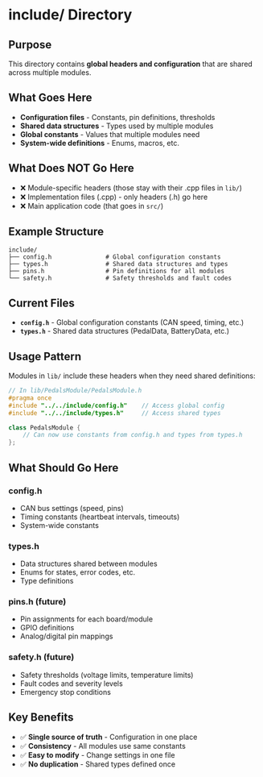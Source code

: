 # include/ Directory

## Purpose
This directory contains **global headers and configuration** that are shared across multiple modules.

## What Goes Here
- **Configuration files** - Constants, pin definitions, thresholds
- **Shared data structures** - Types used by multiple modules
- **Global constants** - Values that multiple modules need
- **System-wide definitions** - Enums, macros, etc.

## What Does NOT Go Here
- ❌ Module-specific headers (those stay with their .cpp files in `lib/`)
- ❌ Implementation files (.cpp) - only headers (.h) go here
- ❌ Main application code (that goes in `src/`)

## Example Structure
```
include/
├── config.h               # Global configuration constants
├── types.h                # Shared data structures and types
├── pins.h                 # Pin definitions for all modules
└── safety.h               # Safety thresholds and fault codes
```

## Current Files
- **`config.h`** - Global configuration constants (CAN speed, timing, etc.)
- **`types.h`** - Shared data structures (PedalData, BatteryData, etc.)

## Usage Pattern
Modules in `lib/` include these headers when they need shared definitions:

```cpp
// In lib/PedalsModule/PedalsModule.h
#pragma once
#include "../../include/config.h"    // Access global config
#include "../../include/types.h"     // Access shared types

class PedalsModule {
    // Can now use constants from config.h and types from types.h
};
```

## What Should Go Here

### config.h
- CAN bus settings (speed, pins)
- Timing constants (heartbeat intervals, timeouts)
- System-wide constants

### types.h  
- Data structures shared between modules
- Enums for states, error codes, etc.
- Type definitions

### pins.h (future)
- Pin assignments for each board/module
- GPIO definitions
- Analog/digital pin mappings

### safety.h (future)
- Safety thresholds (voltage limits, temperature limits)
- Fault codes and severity levels
- Emergency stop conditions

## Key Benefits
- ✅ **Single source of truth** - Configuration in one place
- ✅ **Consistency** - All modules use same constants
- ✅ **Easy to modify** - Change settings in one file
- ✅ **No duplication** - Shared types defined once